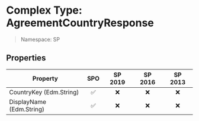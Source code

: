 # Complex Type: AgreementCountryResponse

> Namespace: SP

## Properties

Property | SPO | SP 2019 | SP 2016 | SP 2013
----------|:---:|:-------:|:-------:|:-------:
CountryKey (Edm.String) | ✅ | ❌ | ❌ | ❌
DisplayName (Edm.String) | ✅ | ❌ | ❌ | ❌